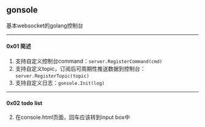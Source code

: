 ## gonsole
基本websocket的golang控制台

-----
#### 0x01 简述

1. 支持自定义控制台command：`server.RegisterCommand(cmd)`
1. 支持自定义topic，订阅后可周期性推送数据到控制台：`server.RegisterTopic(topic)`
1. 支持自定义日志：`gonsole.Init(log)`

----
#### 0x02 todo list
2. 在console.html页面，回车应该转到input box中
